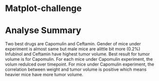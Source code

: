 # Matplot-challenge
# Analyse Summary

Two best drugs are Capomulin and Ceftamin.
Gender of mice under experiment is almost same but male mice are alittle bit more (0.2%)
Infubinol and Ceftamin have highest tumor volume.
Best result for tumor volume is for Capomulin.
For each mice under Capomulin experiment, the volum redulced over timepoint.
For mice under Capomulin experiment, the correlation between weight and tumor volume is positive which means heavier mice have more tumor volume.

